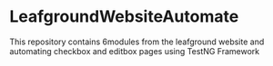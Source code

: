 # LeafgroundWebsiteAutomate
This repository contains 6modules from the leafground website and automating checkbox and editbox pages using TestNG Framework
